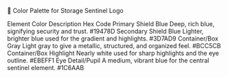 🎨 Color Palette for Storage Sentinel Logo

Element	Color Description	Hex Code
Primary Shield Blue	Deep, rich blue, signifying security and trust.	#19478D
Secondary Shield Blue	Lighter, brighter blue used for the gradient and highlights.	#3D7AD9
Container/Box Gray	Light gray to give a metallic, structured, and organized feel.	#BCC5CB
Container/Box Highlight	Nearly white used for sharp highlights and the eye outline.	#EBEFF1
Eye Detail/Pupil	A medium, vibrant blue for the central sentinel element.	#1C6AAB